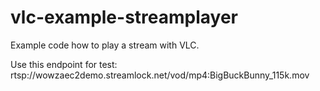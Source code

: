 # vlc-example-streamplayer
Example code how to play a stream with VLC.

Use this endpoint for test:
rtsp://wowzaec2demo.streamlock.net/vod/mp4:BigBuckBunny_115k.mov
